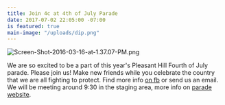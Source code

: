 ```yaml
---
title: Join 4c at 4th of July Parade
date: 2017-07-02 22:05:00 -07:00
is featured: true
main-image: "/uploads/dip.png"
---
```


![Screen-Shot-2016-03-16-at-1.37.07-PM.png](/uploads/Screen-Shot-2016-03-16-at-1.37.07-PM.png)

We are so excited to be a part of this year's Pleasant Hill Fourth of July parade. Please join us! Make new friends while you celebrate the country that we are all fighting to protect. Find more info [on fb](https://www.facebook.com/events/1347194355316996/?acontext=%7B%22source%22%3A4%2C%22action_history%22%3A%22null%22%7D&source=4&action_history=null) or send us an email. We will be meeting around 9:30 in the staging area, more info on [parade website](http://phjuly4.com/).